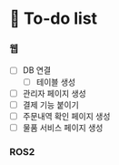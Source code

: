 
# 📗 To-do list

### 웹
- [ ] DB 연결
  - [ ] 테이블 생성
- [ ] 관리자 페이지 생성
- [ ] 결제 기능 붙이기
- [ ] 주문내역 확인 페이지 생성
- [ ] 물품 서비스 페이지 생성

### ROS2
